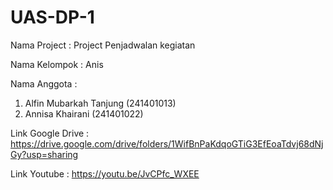 # UAS-DP-1

Nama Project  : Project Penjadwalan kegiatan

Nama Kelompok : Anis

Nama Anggota  : 
1. Alfin Mubarkah Tanjung (241401013)
2. Annisa Khairani (241401022)

Link Google Drive : https://drive.google.com/drive/folders/1WifBnPaKdqoGTiG3EfEoaTdvj68dNjGy?usp=sharing

Link Youtube :
https://youtu.be/JvCPfc_WXEE
